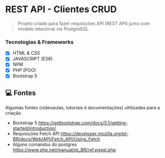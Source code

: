 # REST API - Clientes CRUD

> Projeto criado para fazer requisições API (REST API) junto com modelo relacional via PostgreSQL

### Tecnologias & Frameworks

- [x] HTML & CSS
- [x] JAVASCRIPT (ES6)
- [x] NPM
- [x] PHP (POO)
- [x] Bootstrap 5 

## 💻 Fontes

Algumas fontes (videoaulas, tutoriais e documentações) ultilizadas para a criação
* Bootstrap 5 https://getbootstrap.com/docs/5.1/getting-started/introduction/
* Requisições Fetch API https://developer.mozilla.org/pt-BR/docs/Web/API/Fetch_API/Using_Fetch
* Alguns comandos do postgres https://www.php.net/manual/pt_BR/ref.pgsql.php





